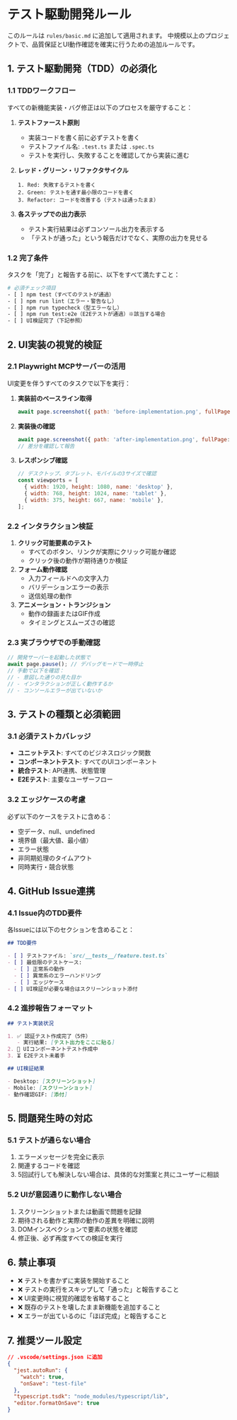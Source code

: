 # テスト駆動開発ルール

このルールは `rules/basic.md` に追加して適用されます。
中規模以上のプロジェクトで、品質保証とUI動作確認を確実に行うための追加ルールです。

## 1. テスト駆動開発（TDD）の必須化

### 1.1 TDDワークフロー

すべての新機能実装・バグ修正は以下のプロセスを厳守すること：

1. **テストファースト原則**
   - 実装コードを書く前に必ずテストを書く
   - テストファイル名: `.test.ts` または `.spec.ts`
   - テストを実行し、失敗することを確認してから実装に進む
2. **レッド・グリーン・リファクタサイクル**

   ```
   1. Red: 失敗するテストを書く
   2. Green: テストを通す最小限のコードを書く
   3. Refactor: コードを改善する（テストは通ったまま）

   ```

3. **各ステップでの出力表示**
   - テスト実行結果は必ずコンソール出力を表示する
   - 「テストが通った」という報告だけでなく、実際の出力を見せる

### 1.2 完了条件

タスクを「完了」と報告する前に、以下をすべて満たすこと：

```bash
# 必須チェック項目
- [ ] npm test（すべてのテストが通過）
- [ ] npm run lint（エラー・警告なし）
- [ ] npm run typecheck（型エラーなし）
- [ ] npm run test:e2e（E2Eテストが通過）※該当する場合
- [ ] UI検証完了（下記参照）

```

## 2. UI実装の視覚的検証

### 2.1 Playwright MCPサーバーの活用

UI変更を伴うすべてのタスクで以下を実行：

1. **実装前のベースライン取得**

   ```jsx
   await page.screenshot({ path: 'before-implementation.png', fullPage: true });
   ```

2. **実装後の確認**

   ```jsx
   await page.screenshot({ path: 'after-implementation.png', fullPage: true });
   // 差分を確認して報告
   ```

3. **レスポンシブ確認**

   ```jsx
   // デスクトップ、タブレット、モバイルの3サイズで確認
   const viewports = [
     { width: 1920, height: 1080, name: 'desktop' },
     { width: 768, height: 1024, name: 'tablet' },
     { width: 375, height: 667, name: 'mobile' },
   ];
   ```

### 2.2 インタラクション検証

1. **クリック可能要素のテスト**
   - すべてのボタン、リンクが実際にクリック可能か確認
   - クリック後の動作が期待通りか検証
2. **フォーム動作確認**
   - 入力フィールドへの文字入力
   - バリデーションエラーの表示
   - 送信処理の動作
3. **アニメーション・トランジション**
   - 動作の録画またはGIF作成
   - タイミングとスムーズさの確認

### 2.3 実ブラウザでの手動確認

```jsx
// 開発サーバーを起動した状態で
await page.pause(); // デバッグモードで一時停止
// 手動で以下を確認：
// - 意図した通りの見た目か
// - インタラクションが正しく動作するか
// - コンソールエラーが出ていないか
```

## 3. テストの種類と必須範囲

### 3.1 必須テストカバレッジ

- **ユニットテスト**: すべてのビジネスロジック関数
- **コンポーネントテスト**: すべてのUIコンポーネント
- **統合テスト**: API連携、状態管理
- **E2Eテスト**: 主要なユーザーフロー

### 3.2 エッジケースの考慮

必ず以下のケースをテストに含める：

- 空データ、null、undefined
- 境界値（最大値、最小値）
- エラー状態
- 非同期処理のタイムアウト
- 同時実行・競合状態

## 4. GitHub Issue連携

### 4.1 Issue内のTDD要件

各Issueには以下のセクションを含めること：

```markdown
## TDD要件

- [ ] テストファイル: `src/__tests__/feature.test.ts`
- [ ] 最低限のテストケース:
  - [ ] 正常系の動作
  - [ ] 異常系のエラーハンドリング
  - [ ] エッジケース
- [ ] UI検証が必要な場合はスクリーンショット添付
```

### 4.2 進捗報告フォーマット

```markdown
## テスト実装状況

1. ✅ 認証テスト作成完了（5件）
   - 実行結果: [テスト出力をここに貼る]
2. 🔄 UIコンポーネントテスト作成中
3. ⏳ E2Eテスト未着手

## UI検証結果

- Desktop: [スクリーンショット]
- Mobile: [スクリーンショット]
- 動作確認GIF: [添付]
```

## 5. 問題発生時の対応

### 5.1 テストが通らない場合

1. エラーメッセージを完全に表示
2. 関連するコードを確認
3. 5回試行しても解決しない場合は、具体的な対策案と共にユーザーに相談

### 5.2 UIが意図通りに動作しない場合

1. スクリーンショットまたは動画で問題を記録
2. 期待される動作と実際の動作の差異を明確に説明
3. DOMインスペクションで要素の状態を確認
4. 修正後、必ず再度すべての検証を実行

## 6. 禁止事項

- ❌ テストを書かずに実装を開始すること
- ❌ テストの実行をスキップして「通った」と報告すること
- ❌ UI変更時に視覚的確認を省略すること
- ❌ 既存のテストを壊したまま新機能を追加すること
- ❌ エラーが出ているのに「ほぼ完成」と報告すること

## 7. 推奨ツール設定

```json
// .vscode/settings.json に追加
{
  "jest.autoRun": {
    "watch": true,
    "onSave": "test-file"
  },
  "typescript.tsdk": "node_modules/typescript/lib",
  "editor.formatOnSave": true
}
```
